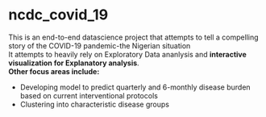 # ncdc_covid_19
This is an end-to-end datascience project that attempts to tell a compelling story of the COVID-19 pandemic-the Nigerian situation <br>
It attempts to heavily rely on Exploratory Data ananlysis and <b>interactive visualization for Explanatory analysis</b>. <br>
**Other focus areas include:**
* Developing model to predict quarterly and 6-monthly disease burden based on current interventional protocols
* Clustering into characteristic disease groups
